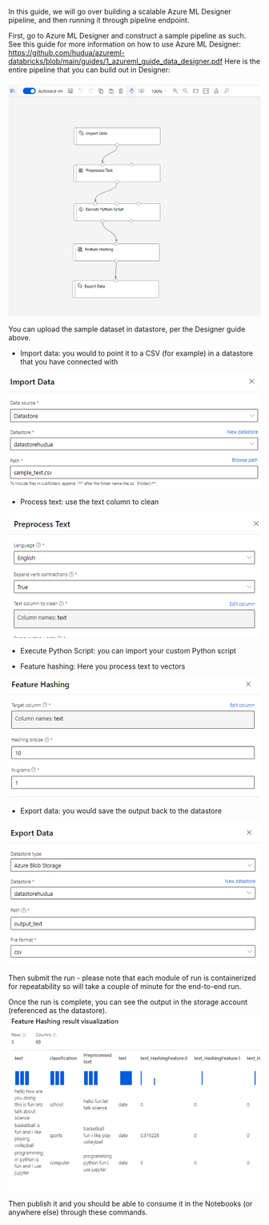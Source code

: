 In this guide, we will go over building a scalable Azure ML Designer pipeline, and then running it through pipeline endpoint.

First, go to Azure ML Designer and construct a sample pipeline as such. See this guide for more information on how to use Azure ML Designer: https://github.com/hudua/azureml-databricks/blob/main/guides/1_azureml_guide_data_designer.pdf Here is the entire pipeline that you can build out in Designer:

![alt text](/guides/images/pipeline1.PNG)

You can upload the sample dataset in datastore, per the Designer guide above.

* Import data: you would to point it to a CSV (for example) in a datastore that you have connected with

![alt text](/guides/images/pipeline2.PNG)


* Process text: use the text column to clean

![alt text](/guides/images/pipeline3.PNG)


* Execute Python Script: you can import your custom Python script

* Feature hashing: Here you process text to vectors

![alt text](/guides/images/pipeline4.PNG)


* Export data: you would save the output back to the datastore

![alt text](/guides/images/pipeline5.PNG)


Then submit the run - please note that each module of run is containerized for repeatability so will take a couple of minute for the end-to-end run.

Once the run is complete, you can see the output in the storage account (referenced as the datastore).
![alt text](/guides/images/pipeline6.PNG)

Then publish it and you should be able to consume it in the Notebooks (or anywhere else) through these commands.

